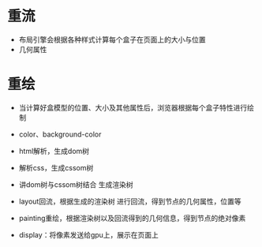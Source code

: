 # 重流
- 布局引擎会根据各种样式计算每个盒子在页面上的大小与位置
- 几何属性

# 重绘
- 当计算好盒模型的位置、大小及其他属性后，浏览器根据每个盒子特性进行绘制
- color、background-color

- html解析，生成dom树
- 解析css，生成cssom树
- 讲dom树与cssom树结合 生成渲染树
- layout回流，根据生成的渲染树 进行回流，得到节点的几何属性，位置等
- painting重绘，根据渲染树以及回流得到的几何信息，得到节点的绝对像素
- display：将像素发送给gpu上，展示在页面上

